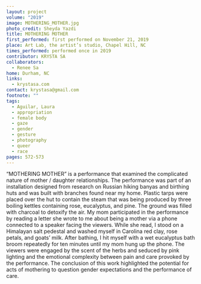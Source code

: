 ```yaml
---
layout: project
volume: "2019"
image: MOTHERING_MOTHER.jpg
photo_credit: Sheyda Yazdi
title: MOTHERING MOTHER
first_performed: first performed on November 21, 2019
place: Art Lab, the artist’s studio, Chapel Hill, NC
times_performed: performed once in 2019
contributor: KRYSTA SA
collaborators:
  - Renee Sa
home: Durham, NC
links:
  - krystasa.com
contact: krystasa@gmail.com
footnote: ""
tags:
  - Aguilar, Laura
  - appropriation
  - female body
  - gaze
  - gender
  - gesture
  - photography
  - queer
  - race
pages: 572-573
---
```


“MOTHERING MOTHER” is a performance that examined the complicated nature of mother / daughter relationships. The performance was part of an installation designed from research on Russian hiking banyas and birthing huts and was built with branches found near my home. Plastic tarps were placed over the hut to contain the steam that was being produced by three boiling kettles containing rose, eucalyptus, and pine. The ground was filled with charcoal to detoxify the air. My mom participated in the performance by reading a letter she wrote to me about being a mother via a phone connected to a speaker facing the viewers. While she read, I stood on a Himalayan salt pedestal and washed myself in Carolina red clay, rose petals, and goats’ milk. After bathing, I hit myself with a wet eucalyptus bath broom repeatedly for ten minutes until my mom hung up the phone. The viewers were engaged by the scent of the herbs and seduced by pink lighting and the emotional complexity between pain and care provoked by the performance. The conclusion of this work highlighted the potential for acts of mothering to question gender expectations and the performance of care.

